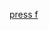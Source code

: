 <a href="https://www.youtube.com/watch?v=HHhaoUAe1K8&list=PL0lO_mIqDDFUesRNkeg46TDd5I6r7p2PI&index=5">press f</a>